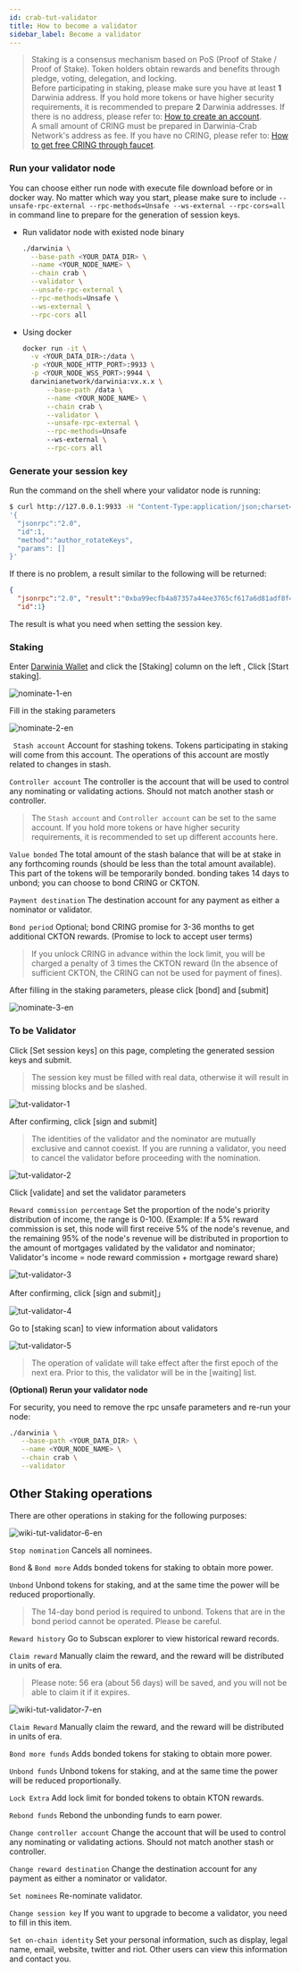 ```yaml
---
id: crab-tut-validator
title: How to become a validator
sidebar_label: Become a validator
---
```


> Staking is a consensus mechanism based on PoS (Proof of Stake / Proof of Stake). Token holders obtain rewards and benefits through pledge, voting, delegation, and locking.  
> Before participating in staking, please make sure you have at least **1** Darwinia address. If you hold more tokens or have higher security requirements, it is recommended to prepare **2** Darwinia addresses. If there is no address, please refer to: [How to create an account](crab-tut-create-account.md).  
> A small amount of CRING must be prepared in Darwinia-Crab Network's address as fee. If you have no CRING, please refer to: [How to get free CRING through faucet](crab-tut-claim-cring.md).

### Run your validator node

You can choose either run node with execute file download before or in docker way. No matter which way you start, please make sure to include `--unsafe-rpc-external --rpc-methods=Unsafe --ws-external --rpc-cors=all` in command line to prepare for the generation of session keys.

- Run validator node with existed node binary

  ```sh
  ./darwinia \
    --base-path <YOUR_DATA_DIR> \
    --name <YOUR_NODE_NAME> \
    --chain crab \
    --validator \
    --unsafe-rpc-external \
    --rpc-methods=Unsafe \
    --ws-external \
    --rpc-cors all
  ```

- Using docker

  ```bash
  docker run -it \
    -v <YOUR_DATA_DIR>:/data \
    -p <YOUR_NODE_HTTP_PORT>:9933 \
    -p <YOUR_NODE_WSS_PORT>:9944 \
    darwinianetwork/darwinia:vx.x.x \
        --base-path /data \
        --name <YOUR_NODE_NAME> \
        --chain crab \
        --validator \
        --unsafe-rpc-external \
        --rpc-methods=Unsafe
        --ws-external \
        --rpc-cors all
    ```
### Generate your session key

Run the command on the shell where your validator node is running:

```sh
$ curl http://127.0.0.1:9933 -H "Content-Type:application/json;charset=utf-8" -d \
'{
  "jsonrpc":"2.0",
  "id":1,
  "method":"author_rotateKeys",
  "params": []
}'
```

If there is no problem, a result similar to the following will be returned:

```json
{
  "jsonrpc":"2.0", "result":"0xba99ecfb4a87357a44ee3765cf617a6d81adf8f43e522db52e348d2e9d45ccde12d53d562e14bb18523fbc3032b786f44b2b92340f4756386d4baec68bbfb882bbaccce1440c84d7f5b67c8ecb956345130d5dbd07adfeba3d9482f95d9dec6c68d085323e61590f850c38244dd2d2bc4055548d9edfd0471f47da7667c17fe8",
  "id":1}
```

The result is what you need when setting the session key.

### Staking

Enter [Darwinia Wallet](https://apps.darwinia.network) and click the [Staking] column on the left , Click [Start staking].

![nominate-1-en](assets/nominate-1-en.png)

Fill in the staking parameters

![nominate-2-en](assets/nominate-2-en.png)

` Stash account` Account for stashing tokens. Tokens participating in staking will come from this account. The operations of this account are mostly related to changes in stash.

`Controller account`  The controller is the account that will be used to control any nominating or validating actions. Should not match another stash or controller.

> The `Stash account` and `Controller account` can be set to the same account. If you hold more tokens or have higher security requirements, it is recommended to set up different accounts here.

`Value bonded` The total amount of the stash balance that will be at stake in any forthcoming rounds (should be less than the total amount available).  This part of the tokens will be temporarily bonded. bonding takes 14 days to unbond; you can choose to bond CRING or CKTON.

`Payment destination` The destination account for any payment as either a nominator or validator.

`Bond period` Optional; bond CRING promise for 3-36 months to get additional CKTON rewards. (Promise to lock to accept user terms)

> If you unlock CRING in advance within the lock limit, you will be charged  a penalty of 3 times the CKTON reward (In the absence of sufficient CKTON, the CRING can not be used for payment of fines).

After filling in the staking parameters, please click [bond] and [submit]

![nominate-3-en](assets/nominate-3-en.png)

### To be Validator

Click [Set session keys] on this page, completing the generated session keys and submit.

> The session key must be filled with real data, otherwise it will result in missing blocks and be slashed.

![tut-validator-1](assets/tut-validator-1.png)

After confirming, click [sign and submit]

> The identities of the validator and the nominator are mutually exclusive and cannot coexist. If you are running a validator, you need to cancel the validator before proceeding with the nomination.

![tut-validator-2](assets/tut-validator-2.png)

Click [validate] and set the validator parameters

`Reward commission percentage` Set the proportion of the node's priority distribution of income, the range is 0-100. (Example: If a 5% reward commission is set, this node will first receive 5% of the node's revenue, and the remaining 95% of the node's revenue will be distributed in proportion to the amount of mortgages validated by the validator and nominator; Validator's income = node reward commission + mortgage reward share)

![tut-validator-3](assets/tut-validator-3.png)

After confirming, click [sign and submit]」

![tut-validator-4](assets/tut-validator-4.png)

Go to [staking scan] to view information about validators

![tut-validator-5](assets/tut-validator-5.png)

> The operation of validate will take effect after the first epoch of the next era. Prior to this, the validator will be in the [waiting] list.

**(Optional) Rerun your validator node**

For security, you need to remove the rpc unsafe parameters and re-run your node:

   ```bash
   ./darwinia \
      --base-path <YOUR_DATA_DIR> \
      --name <YOUR_NODE_NAME> \
      --chain crab \
      --validator
   ```

## Other Staking operations

There are other operations in staking for the following purposes:

![wiki-tut-validator-6-en](assets/wiki-tut-validator-6-en.png)

`Stop nomination` Cancels all nominees.

`Bond` & `Bond more` Adds bonded tokens for staking to obtain more power.

`Unbond` Unbond tokens for staking, and at the same time the power will be reduced proportionally.

> The 14-day bond period is required to unbond. Tokens that are in the bond period cannot be operated. Please be careful.

`Reward history` Go to Subscan explorer to view historical reward records.

`Claim reward` Manually claim the reward, and the reward will be distributed in units of era.

> Please note: 56 era (about 56 days) will be saved, and you will not be able to claim it if it expires.

![wiki-tut-validator-7-en](assets/wiki-tut-validator-7-en.png)

`Claim Reward` Manually claim the reward, and the reward will be distributed in units of era.

`Bond more funds` Adds bonded tokens for staking to obtain more power.

`Unbond funds` Unbond tokens for staking, and at the same time the power will be reduced proportionally. 

`Lock Extra` Add lock limit for bonded tokens to obtain KTON rewards.

`Rebond funds` Rebond the unbonding funds to earn power.

`Change controller account` Change the account  that will be used to control any nominating or validating actions. Should not match another stash or controller.

`Change reward destination` Change the destination account for any payment as either a nominator or validator.

`Set nominees` Re-nominate validator.

`Change session key` If you want to upgrade to become a validator, you need to fill in this item. 

`Set on-chain identity` Set your personal information, such as display, legal name, email, website, twitter and riot. Other users can view this information and contact you.
